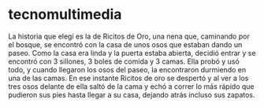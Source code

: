 # tecnomultimedia
La historia que elegí es la de Ricitos de Oro, una nena que, caminando por el bosque, se encontró con la casa de unos osos que estaban dando un paseo. Como la casa era linda y la puerta estaba abierta, decidió entrar y se encontró con 3 sillones, 3 boles de comida y 3 camas. Ella probó y usó todo, y cuando llegaron los osos del paseo, la encontraron durmiendo en una de las camas. En ese instante Ricitos de oro se despertó y al ver a los tres osos delante de ella saltó de la cama y echó a correr lo más rápido que pudieron sus pies hasta llegar a su casa, dejando atrás incluso sus zapatos.
